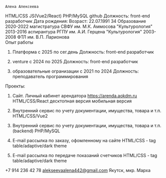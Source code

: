 	Алена Алексеева	
HTML/CSS
JS(Vue2/React)
PHP/MySQL
github
Должность: front-end разработчик
	Дата рождения: 
Возраст: 
	22.07.1991
34
Образование		
2020-2022 
	магистратура СВФУ им. М.К. Аммосова
	"Культурология"
2013-2016 
	аспирантура РГПУ им. А.И. Герцена	"Культурология"
2003-2008
	ФТЛ им. В.П. Ларионова	
Опыт работы
		
1. Платформа
c 2025 по сег.день
	Должность: front-end разработчик
	
2. venture
c 2024 по 2025
	Должность: front-end разработчик
	
3. образовательные огранизации
c 2021 по 2024	Должность: преподаватель программирования
	

Проекты:
		
1. Сайт. Личный кабинет арендатора
https://arenda.aokdm.ru
HTML/CSS/React
десктопная версия
мобильная версия	
2. Внутренний сервис по учету документации, имущества, товара и т.п.	HTML/CSS/Vue2	
3. Внутренний сервис по учету документации, имущества, товара и т.п. (backend)	PHP/MySQL
	
4. E-mail рассылка по заказу, офомленному на сайте	HTML/CSS - tag table/adaptive/dark theme	
5. E-mail рассылка по передаче показаний счетчиков	HTML/CSS - tag table/adaptive/dark theme	

+7 914 236 42 78
alekseevaalena442@gmail.com
Якутск, мкр. Марха
